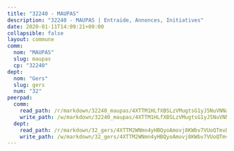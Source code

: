 ```yaml
---
title: "32240 - MAUPAS"
description: "32240 - MAUPAS | Entraide, Annonces, Initiatives"
date: 2020-01-11T14:09:21+09:00
collapsible: false
layout: commune
comm:
  nom: "MAUPAS"
  slug: maupas
  cp: "32240"
dept:
  nom: "Gers"
  slug: gers
  num: "32"
peerpad:
  comm:
    read_path: /r/markdown/32240_maupas/4XTTM1HLfXBSLzVMugtsG1yJ5NuVNNaSRngx6BzQLt2gXQSCU
    write_path: /w/markdown/32240_maupas/4XTTM1HLfXBSLzVMugtsG1yJ5NuVNNaSRngx6BzQLt2gXQSCU-K3TgTwFKDkY3KLk8wstsjdaW7NCp8T3fkuJLut4SPxGx5an8nirXHyHWigiAph2it59u43tdtQj78oBSJfkXk8dqZSVDEF1QCYM2XJmw5Eua4ZMQCudWtC6n7Jwe1gVLfZz3di7v
  dept:
    read_path: /r/markdown/32_gers/4XTTM2WNmn4yHBQyoAmovj8KWbv7VUoQTmvDpdT3o124AgWEe
    write_path: /w/markdown/32_gers/4XTTM2WNmn4yHBQyoAmovj8KWbv7VUoQTmvDpdT3o124AgWEe-K3TgUpYJfQLfW5uoLbdwErZNx29AEkCAso1EvCZzqaD3z7aQWWvGchjPJifpsj2b2MrnxAXUWCQXyv6K9rEMDPiEmuqTRE8ziuYLh1MUbtQUwwoYxV2abqSdJr66fFRHJZtY62y8
---
```



